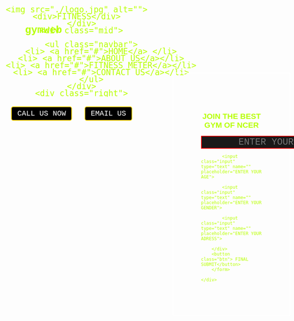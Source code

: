# gymweb
<!DOCTYPE html>
<html lang="en">
<head>
    <meta charset="UTF-8">
    <meta http-equiv="X-UA-Compatible" content="IE=edge">
    <meta name="viewport" content="width=device-width, initial-scale=1.0">
    <title>gym</title>
</head>

<style>
    body{
        font-family: 'Courier New', Courier, monospace;
        
        background: url("./adult-1850925__340.jpg") ;
        
        background-repeat: no-repeat;
        background-size: cover;
       color: rgb(183, 255, 0);
       
    }
    .left{ line-height: 19px;
        font-size: 26px;
                position: absolute;
         text-align: center;
        left: 16px;
        top: 13px;
        display: inline-block;
        /* border: 3px solid rgb(0, 72, 255); */
        
    }
    .left img{
        width: 77px;
        margin: 2px;
    }
    .mid{ position: relative;
        top: 77px;
        /* border: 3px solid saddlebrown; */
        width: 77%;
        margin: auto;
        text-align: center;
        left: -57px;
    }
    .right{  display: inline-block;
        /* border: 3px solid yellowgreen; */
        position: absolute;
        right: 10px;
        top: 13px;
    }
    .navbar{
        display: inline-block;
    }
    .navbar li{
        display: inline-block;
        font-size: 25px;
    }
    .navbar li a{
        text-decoration: none;
        color: white;
       padding: 33px 25px;
    }
    .navbar li a:hover,.navbar li a.active{
        text-decoration: underline;
        color: yellowgreen;
    }
    .btn{
        font-family: 'Courier New', Courier, monospace;
        margin: 0px 9px;
        background-color: black;
        border-radius: 6px;
        color: white;
        padding: 6px 15px;
        border: 2px solid gold;
        border-radius: 6px;
        font-size: 20px;
        cursor: pointer;
    }
    .btn:hover{
        background-color: rgb(255, 25, 0);
    }
    .container{
        border: 2px solid rgb(255, 255, 255);
        border-radius: 7px;
        margin: 100px 102px;
        padding: 75px;
        width: 33%;
        border-radius: 2px;
        position: relative;
        left: 300px;
    }
    .input{
        display: block;
        margin: 6px;
        font-size: 25px;
        font-family: 'Courier New', Courier, monospace;
        text-align: center;
        width: 444px;
        margin: 3px auto;
        color: aqua;
       background-color: rgb(26, 25, 25);
        border: 2px solid red;
    }
    .input:hover{
        background-color: rgb(215, 251, 7);
    }
    .container h2{
        text-align: center;
        font-family: 'Franklin Gothic Medium', 'Arial Narrow', Arial, sans-serif;
    }
    .container button{
        display: block;
        width: 50%;
        margin: auto;
    }
    .placeholder{
        color: aqua;
    }
    h
</style>
<body>
    <header class="header">
        <div class="left">

      <img src="./logo.jpg" alt="">
      <div>FITNESS</div>
        </div>
        <div class="mid">

            <ul class="navbar">
                <li> <a href="#">HOME</a> </li>
                <li> <a href="#">ABOUT US</a></li>
                <li> <a href="#">FITNESS METER</a></li>
                <li> <a href="#">CONTACT US</a></li>
            </ul>
        </div>
        <div class="right">
<button class="btn">CALL US NOW</button>
<button class="btn">EMAIL US</button>
        </div>
    </header>
    <div class="container"><h2>JOIN  THE BEST GYM OF NCER</h2>
        <form action="noaction.php"><div class="formgroup">
            <input class="input" type="text" name="" placeholder="ENTER YOUR NAMES">
           
            <input class="input" type="text" name="" placeholder="ENTER YOUR AGE">
           
            <input class="input" type="text" name="" placeholder="ENTER YOUR GENDER">
           
            <input class="input" type="text" name="" placeholder="ENTER YOUR ADRESS">
           
        </div>
        <button class="btn"> FINAL SUBMIT</button>
        </form>

    </div>
   
    
</body>

